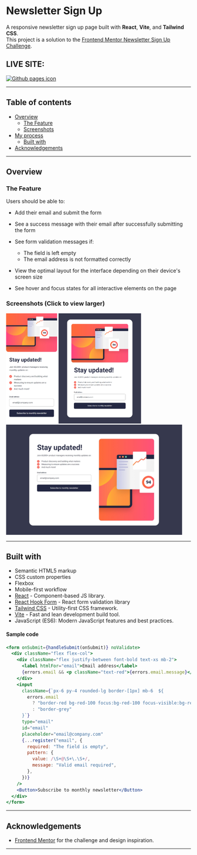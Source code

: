 # Newsletter Sign Up

A responsive newsletter sign up page built with **React**, **Vite**, and **Tailwind CSS**.  
This project is a solution to the [Frontend Mentor Newsletter Sign Up Challenge](https://www.frontendmentor.io/challenges/newsletter-signup-form-with-success-message-3FC1AZbNrv).

## LIVE SITE:

[![Github pages icon](https://img.shields.io/badge/GitHub%20Pages-222222?style=for-the-badge&logo=github%20Pages&logoColor=white)](https://aflamiano-career.github.io/newsletter-sign-up/)

---

## Table of contents

- [Overview](#overview)
  - [The Feature](#the-feature)
  - [Screenshots](#screenshots)
- [My process](#my-process)
  - [Built with](#built-with)
- [Acknowledgements](#acknowledgements)

---

## Overview

### The Feature

Users should be able to:

- Add their email and submit the form
- See a success message with their email after successfully submitting the form
- See form validation messages if:

  - The field is left empty
  - The email address is not formatted correctly

- View the optimal layout for the interface depending on their device's screen size
- See hover and focus states for all interactive elements on the page

### Screenshots (Click to view larger)

<img src="./screenshots/mobile.jpeg" alt="Alt Text" style="height:300px;"> <img src="./screenshots/tablet.jpeg" alt="Alt Text" style="height:300px;"> <img src="./screenshots/desktop.jpeg" alt="Alt Text" style="height:300px;">

---

## Built with

- Semantic HTML5 markup
- CSS custom properties
- Flexbox
- Mobile-first workflow
- [React](https://reactjs.org/) - Component-based JS library.
- [React Hook Form](https://react-hook-form.com/) - React form validation library
- [Tailwind CSS](https://tailwindcss.com/) - Utility-first CSS framework.
- [Vite](https://vitejs.dev/) - Fast and lean development build tool.
- JavaScript (ES6): Modern JavaScript features and best practices.

#### Sample code

```jsx
<form onSubmit={handleSubmit(onSubmit)} noValidate>
  <div className="flex flex-col">
    <div className="flex justify-between font-bold text-xs mb-2">
      <label htmlFor="email">Email address</label>
      {errors.email && <p className="text-red">{errors.email.message}</p>}
    </div>
    <input
      className={`px-6 py-4 rounded-lg border-[1px] mb-6  ${
        errors.email
          ? "border-red bg-red-100 focus:bg-red-100 focus-visible:bg-red-100 focus-visible:outline-red"
          : "border-grey"
      }`}
      type="email"
      id="email"
      placeholder="email@company.com"
      {...register("email", {
        required: "The field is empty",
        pattern: {
          value: /\S+@\S+\.\S+/,
          message: "Valid email required",
        },
      })}
    />
    <Button>Subscribe to monthly newsletter</Button>
  </div>
</form>
```

---

## Acknowledgements

- [Frontend Mentor](https://www.frontendmentor.io/) for the challenge and design inspiration.

---
